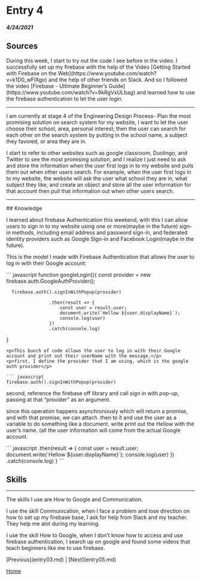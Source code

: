 # Entry 4
##### 4/24/2021

## Sources
<p>During this week, I start to try out the code I see before in the video. I successfully set up my firebase with the help of the Video [Getting Started with Firebase on the Web](https://www.youtube.com/watch?v=k1D0_wFlXgo) and the help of other friends on Slack. And so I followed the video [Firebase - Ultimate Beginner’s Guide](https://www.youtube.com/watch?v=9kRgVxULbag) and learned how to use the firebase authentication to let the user login.</p>
<hr>
<p>I am currently at stage 4 of the Engineering Design Process- Plan the most promising solution on search system for my website, I want to let the user choose their school, area, personal interest; then the user can search for each other on the search system by putting in the school name, a subject they favored, or area they are in.</p>

<p>I start to refer to other websites such as google classroom, Duolingo, and Twitter to see the most promising solution, and I realize I just need to ask and store the information when the user first logs in to my website and pulls them out when other users search. For example, when the user first logs in to my website, the website will ask the user what school they are in, what subject they like, and create an object and store all the user information for that account then pull that information out when other users search.</p>
<hr>
## Knowledge
<p>I learned about firebase Authentication this weekend, with this I can allow users to sign in to my website using one or more(maybe in the future) sign-in methods, including email address and password sign-in, and federated identity providers such as Google Sign-in and Facebook Login(maybe in the future).</p>
<p>This is the model I made with Firebase Authentication that allows the user to log in with their Google account: <p>
``` javascript
  function googleLogin(){
      const provider = new firebase.auth.GoogleAuthProvider();
      
      firebase.auth().signInWithPopup(provider)
      
                    .then(result => {
                        const user = result.user;
                        document.write(`Hellow ${user.displayName}`);
                        console.log(user)
                    })
                    .catch(console.log)
  }
```
<p>This bunch of code allows the user to log in with their Google account and print out their userName with the message.</p>
<p>first, I define the provider that I am using, which is the google auth provider</p>

``` javascript
firebase.auth().signInWithPopup(provider)
```
<p>second, reference the firebase off library and call sign in with pop-up, passing at that “provider” as an argument.</p>
<p>since this operation happens asynchronously which will return a promise, and with that promise, we can attach .then to it and use the user as a variable to do something like a document. write print out the Hellow with the user’s name. (all the user information will come from the actual Google account.</p>
``` javascript
.then(result => {
                        const user = result.user;
                        document.write(`Hellow ${user.displayName}`);
                        console.log(user)
                    })
                    .catch(console.log)
  }
```

## Skills
<hr>
<p>The skills I use are How to Google and Communication.</p>
<p>I use the skill Communication, when I face a problem and lose direction on how to set up my firebase base, I ask for help from Slack and my teacher. They help me alot during my learning.</p>
<p>I use the skill How to Google, when I don’t know how to access and use firebase authentication, I search up on google and found some videos that teach beginners like me to use firebase.</p>
[Previous](entry03.md) | [Next](entry05.md)

[Home](../README.md)